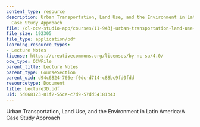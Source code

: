 ```yaml
---
content_type: resource
description: Urban Transportation, Land Use, and the Environment in Latin America:A
  Case Study Approach
file: /ol-ocw-studio-app/courses/11-943j-urban-transportation-land-use-and-the-environment-spring-2002/5d06812381f255cec7d957dd54181b43_Lecture3D.pdf
file_size: 192305
file_type: application/pdf
learning_resource_types:
- Lecture Notes
license: https://creativecommons.org/licenses/by-nc-sa/4.0/
ocw_type: OCWFile
parent_title: Lecture Notes
parent_type: CourseSection
parent_uid: d94c6824-766e-f0dc-d714-c88bc9fd0fdd
resourcetype: Document
title: Lecture3D.pdf
uid: 5d068123-81f2-55ce-c7d9-57dd54181b43
---
```

Urban Transportation, Land Use, and the Environment in Latin America:A Case Study Approach